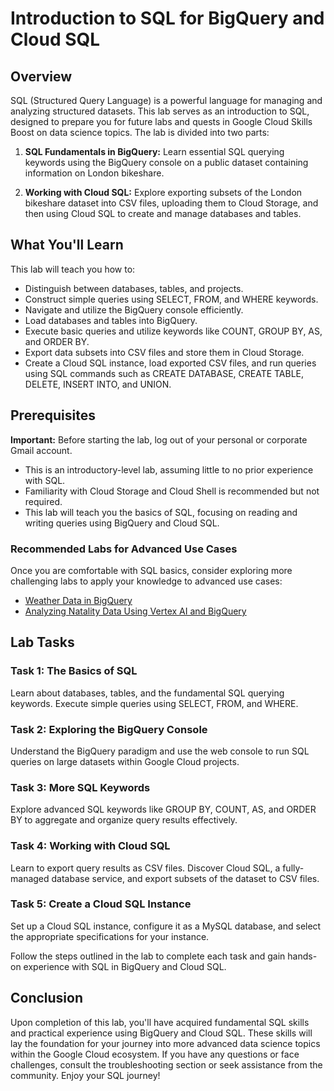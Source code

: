 # Introduction to SQL for BigQuery and Cloud SQL

## Overview
SQL (Structured Query Language) is a powerful language for managing and analyzing structured datasets. This lab serves as an introduction to SQL, designed to prepare you for future labs and quests in Google Cloud Skills Boost on data science topics. The lab is divided into two parts:

1. **SQL Fundamentals in BigQuery:** Learn essential SQL querying keywords using the BigQuery console on a public dataset containing information on London bikeshare.

2. **Working with Cloud SQL:** Explore exporting subsets of the London bikeshare dataset into CSV files, uploading them to Cloud Storage, and then using Cloud SQL to create and manage databases and tables.

## What You'll Learn
This lab will teach you how to:
- Distinguish between databases, tables, and projects.
- Construct simple queries using SELECT, FROM, and WHERE keywords.
- Navigate and utilize the BigQuery console efficiently.
- Load databases and tables into BigQuery.
- Execute basic queries and utilize keywords like COUNT, GROUP BY, AS, and ORDER BY.
- Export data subsets into CSV files and store them in Cloud Storage.
- Create a Cloud SQL instance, load exported CSV files, and run queries using SQL commands such as CREATE DATABASE, CREATE TABLE, DELETE, INSERT INTO, and UNION.

## Prerequisites
**Important:** Before starting the lab, log out of your personal or corporate Gmail account.

- This is an introductory-level lab, assuming little to no prior experience with SQL.
- Familiarity with Cloud Storage and Cloud Shell is recommended but not required.
- This lab will teach you the basics of SQL, focusing on reading and writing queries using BigQuery and Cloud SQL.

### Recommended Labs for Advanced Use Cases
Once you are comfortable with SQL basics, consider exploring more challenging labs to apply your knowledge to advanced use cases:

- [Weather Data in BigQuery](#)
- [Analyzing Natality Data Using Vertex AI and BigQuery](#)

## Lab Tasks

### Task 1: The Basics of SQL
Learn about databases, tables, and the fundamental SQL querying keywords. Execute simple queries using SELECT, FROM, and WHERE.

### Task 2: Exploring the BigQuery Console
Understand the BigQuery paradigm and use the web console to run SQL queries on large datasets within Google Cloud projects.

### Task 3: More SQL Keywords
Explore advanced SQL keywords like GROUP BY, COUNT, AS, and ORDER BY to aggregate and organize query results effectively.

### Task 4: Working with Cloud SQL
Learn to export query results as CSV files. Discover Cloud SQL, a fully-managed database service, and export subsets of the dataset to CSV files.

### Task 5: Create a Cloud SQL Instance
Set up a Cloud SQL instance, configure it as a MySQL database, and select the appropriate specifications for your instance.

Follow the steps outlined in the lab to complete each task and gain hands-on experience with SQL in BigQuery and Cloud SQL.

## Conclusion
Upon completion of this lab, you'll have acquired fundamental SQL skills and practical experience using BigQuery and Cloud SQL. These skills will lay the foundation for your journey into more advanced data science topics within the Google Cloud ecosystem. If you have any questions or face challenges, consult the troubleshooting section or seek assistance from the community. Enjoy your SQL journey!